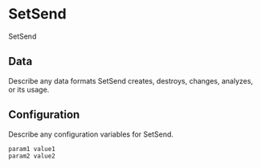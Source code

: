 # SetSend

SetSend

## Data

Describe any data formats SetSend creates, destroys, changes, analyzes, or its usage.




## Configuration

Describe any configuration variables for SetSend.

```
param1 value1
param2 value2
```
